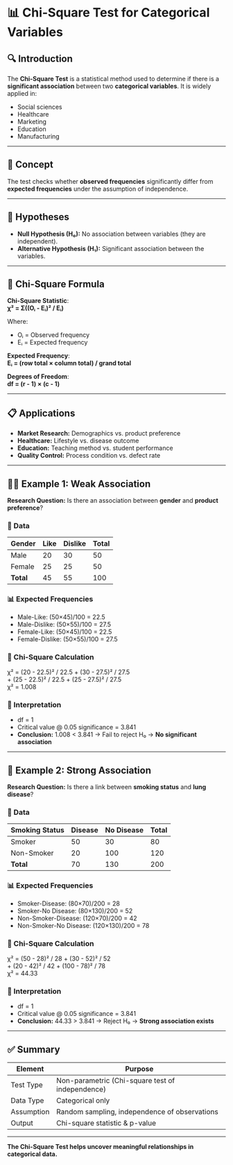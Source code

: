 # 📊 Chi-Square Test for Categorical Variables

## 🔍 Introduction
The **Chi-Square Test** is a statistical method used to determine if there is a **significant association** between two **categorical variables**. It is widely applied in:
- Social sciences
- Healthcare
- Marketing
- Education
- Manufacturing

---

## 📘 Concept
The test checks whether **observed frequencies** significantly differ from **expected frequencies** under the assumption of independence.

---

## 🧪 Hypotheses

- **Null Hypothesis (H₀):** No association between variables (they are independent).
- **Alternative Hypothesis (H₁):** Significant association between the variables.

---

## 🧮 Chi-Square Formula

**Chi-Square Statistic**:  
**χ² = Σ((Oᵢ - Eᵢ)² / Eᵢ)**

Where:
- Oᵢ = Observed frequency
- Eᵢ = Expected frequency

**Expected Frequency**:  
**Eᵢ = (row total × column total) / grand total**

**Degrees of Freedom**:  
**df = (r - 1) × (c - 1)**

---

## 📋 Applications

- **Market Research:** Demographics vs. product preference
- **Healthcare:** Lifestyle vs. disease outcome
- **Education:** Teaching method vs. student performance
- **Quality Control:** Process condition vs. defect rate

---

## 🧑‍🔬 Example 1: Weak Association

**Research Question:** Is there an association between **gender** and **product preference**?

### 🔢 Data

| Gender | Like | Dislike | Total |
|--------|------|---------|-------|
| Male   | 20   | 30      | 50    |
| Female | 25   | 25      | 50    |
| **Total** | 45 | 55      | 100   |

### 📊 Expected Frequencies

- Male-Like: (50×45)/100 = 22.5
- Male-Dislike: (50×55)/100 = 27.5
- Female-Like: (50×45)/100 = 22.5
- Female-Dislike: (50×55)/100 = 27.5

### 🧮 Chi-Square Calculation

χ² = (20 - 22.5)² / 22.5 + (30 - 27.5)² / 27.5  
     + (25 - 22.5)² / 22.5 + (25 - 27.5)² / 27.5  
χ² = 1.008

### 🎯 Interpretation

- df = 1  
- Critical value @ 0.05 significance = 3.841  
- **Conclusion:** 1.008 < 3.841 → Fail to reject H₀ → **No significant association**

---

## 🧪 Example 2: Strong Association

**Research Question:** Is there a link between **smoking status** and **lung disease**?

### 🔢 Data

| Smoking Status | Disease | No Disease | Total |
|----------------|---------|------------|-------|
| Smoker         | 50      | 30         | 80    |
| Non-Smoker     | 20      | 100        | 120   |
| **Total**      | 70      | 130        | 200   |

### 📊 Expected Frequencies

- Smoker-Disease: (80×70)/200 = 28
- Smoker-No Disease: (80×130)/200 = 52
- Non-Smoker-Disease: (120×70)/200 = 42
- Non-Smoker-No Disease: (120×130)/200 = 78

### 🧮 Chi-Square Calculation

χ² = (50 - 28)² / 28 + (30 - 52)² / 52  
     + (20 - 42)² / 42 + (100 - 78)² / 78  
χ² = 44.33

### 🎯 Interpretation

- df = 1  
- Critical value @ 0.05 significance = 3.841  
- **Conclusion:** 44.33 > 3.841 → Reject H₀ → **Strong association exists**

---

## ✅ Summary

| Element             | Purpose                                      |
|---------------------|----------------------------------------------|
| Test Type           | Non-parametric (Chi-square test of independence) |
| Data Type           | Categorical only                             |
| Assumption          | Random sampling, independence of observations |
| Output              | Chi-square statistic & p-value               |

---

**The Chi-Square Test helps uncover meaningful relationships in categorical data.**
